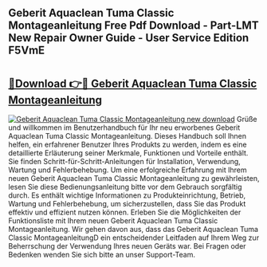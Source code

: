 ## Geberit Aquaclean Tuma Classic Montageanleitung Free Pdf Download - Part-LMT New Repair Owner Guide - User Service Edition F5VmE

# <h2><a href="http://df7tq4.blite.top/?on=Geberit+Aquaclean+Tuma+Classic+Montageanleitung">🔗Download 👉🔴 Geberit Aquaclean Tuma Classic Montageanleitung</a></h2>

[![Geberit Aquaclean Tuma Classic Montageanleitung new download](https://i.imgur.com/lujVjoI.png)](http://df7tq4.blite.top/?on=Geberit+Aquaclean+Tuma+Classic+Montageanleitung)
Grüße und willkommen im Benutzerhandbuch für Ihr neu erworbenes Geberit Aquaclean Tuma Classic Montageanleitung. Dieses Handbuch soll Ihnen helfen, ein erfahrener Benutzer Ihres Produkts zu werden, indem es eine detaillierte Erläuterung seiner Merkmale, Funktionen und Vorteile enthält. Sie finden Schritt-für-Schritt-Anleitungen für Installation, Verwendung, Wartung und Fehlerbehebung. Um eine erfolgreiche Erfahrung mit Ihrem neuen Geberit Aquaclean Tuma Classic Montageanleitung zu gewährleisten, lesen Sie diese Bedienungsanleitung bitte vor dem Gebrauch sorgfältig durch. Es enthält wichtige Informationen zu Produkteinrichtung, Betrieb, Wartung und Fehlerbehebung, um sicherzustellen, dass Sie das Produkt effektiv und effizient nutzen können. Erleben Sie die Möglichkeiten der Funktionsliste mit Ihrem neuen Geberit Aquaclean Tuma Classic Montageanleitung. Wir gehen davon aus, dass das Geberit Aquaclean Tuma Classic MontageanleitungD ein entscheidender Leitfaden auf Ihrem Weg zur Beherrschung der Verwendung Ihres neuen Geräts war. Bei Fragen oder Bedenken wenden Sie sich bitte an unser Support-Team.
